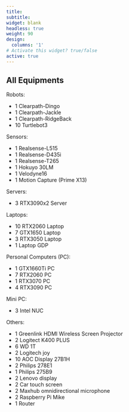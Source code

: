 ```yaml
---
title:
subtitle:
widget: blank
headless: true
weight: 90
design:
  columns: '1'
# Activate this widget? true/false
active: true
---
```

## All Equipments
Robots:
- 1 Clearpath-Dingo
- 1 Clearpath-Jackle
- 1 Clearpath-RidgeBack
- 10 Turtlebot3

Sensors:
- 1 Realsense-L515
- 1 Realsense-D435i
- 1 Realsense-T265
- 1 Hokuyo 30LM
- 1 Velodyne16
- 1 Motion Capture (Prime X13)

Servers:
- 3 RTX3090x2 Server

Laptops: 
- 10 RTX2060 Laptop 
- 7 GTX1650 Laptop 
- 3 RTX3050 Laptop 
- 1 Laptop GDP 

Personal Computers (PC):
- 1 GTX1660Ti PC
- 7 RTX2060 PC
- 1 RTX3070 PC
- 4 RTX3090 PC

Mini PC:
- 3 Intel NUC

Others:
- 1 Greenlink HDMI Wireless Screen Projector
- 2 Logitect K400 PLUS
- 6 WD 1T
- 2 Logitech joy
- 10 AOC Display 27B1H
- 2 Philips 278E1
- 1 Philips 275B9
- 2 Lenovo display
- 2 Car touch screen
- 2 Maxhub omnidirectional microphone
- 2 Raspberry Pi Mike
- 1 Router



